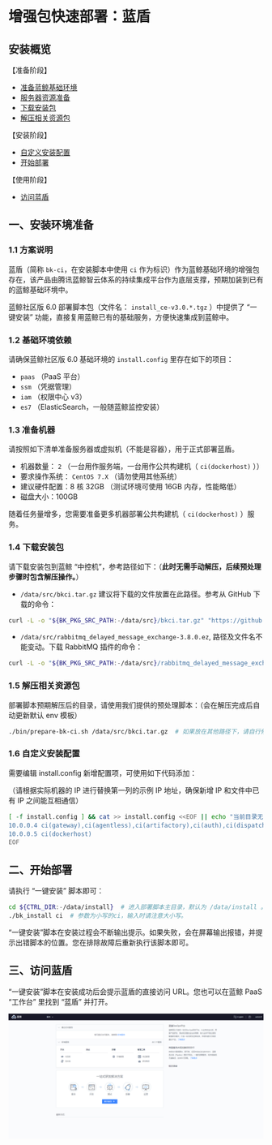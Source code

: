 # 增强包快速部署：蓝盾

## 安装概览

【准备阶段】
- [准备蓝鲸基础环境](./CI-start.md#12)
- [服务器资源准备](./CI-start.md#13)
- [下载安装包](./CI-start.md#14)
- [解压相关资源包](./CI-start.md#15)

【安装阶段】
- [自定义安装配置](./CI-start.md#16)
- [开始部署](./CI-start.md#二、开始部署)

【使用阶段】
- [访问蓝盾](./CI-start.md#三、访问蓝盾)


## 一、安装环境准备

### 1.1 方案说明

蓝盾（简称 `bk-ci`，在安装脚本中使用 `ci` 作为标识）作为蓝鲸基础环境的增强包存在，该产品由腾讯蓝鲸智云体系的持续集成平台作为底层支撑，预期加装到已有的蓝鲸基础环境中。

蓝鲸社区版 6.0 部署脚本包（文件名： `install_ce-v3.0.*.tgz` ）中提供了 “一键安装” 功能，直接复用蓝鲸已有的基础服务，方便快速集成到蓝鲸中。

### 1.2 基础环境依赖
<a id="12"></a>

请确保蓝鲸社区版 6.0 基础环境的 `install.config` 里存在如下的项目：
* `paas` （PaaS 平台）
* `ssm` （凭据管理）
* `iam` （权限中心 v3）
* `es7` （ElasticSearch，一般随蓝鲸监控安装）

### 1.3 准备机器
<a id="13"></a>

请按照如下清单准备服务器或虚拟机（不能是容器），用于正式部署蓝盾。

* 机器数量： `2` （一台用作服务端，一台用作公共构建机（ `ci(dockerhost)` ））
* 要求操作系统： `CentOS 7.X`  （请勿使用其他系统）
* 建议硬件配置：8 核 32GB （测试环境可使用 16GB 内存，性能略低）
* 磁盘大小：100GB

随着任务量增多，您需要准备更多机器部署公共构建机（ `ci(dockerhost)` ）服务。

### 1.4 下载安装包
<a id="14"></a>

请下载安装包到蓝鲸 “中控机”，参考路径如下：（**此时无需手动解压，后续预处理步骤时包含解压操作。**）
* `/data/src/bkci.tar.gz` 建议将下载的文件放置在此路径。参考从 GitHub 下载的命令：

``` bash
curl -L -o "${BK_PKG_SRC_PATH:-/data/src}/bkci.tar.gz" "https://github.com/Tencent/bk-ci/releases/download/v1.2.5/bkci.tar.gz"
```

* `/data/src/rabbitmq_delayed_message_exchange-3.8.0.ez`, 路径及文件名不能变动。下载 RabbitMQ 插件的命令：

``` bash
curl -L -o "${BK_PKG_SRC_PATH:-/data/src}/rabbitmq_delayed_message_exchange-3.8.0.ez" "https://github.com/rabbitmq/rabbitmq-delayed-message-exchange/releases/download/v3.8.0/rabbitmq_delayed_message_exchange-3.8.0.ez"
```

### 1.5 解压相关资源包
<a id="15"></a>

部署脚本预期解压后的目录，请使用我们提供的预处理脚本：（会在解压完成后自动更新默认 env 模板）
``` bash
./bin/prepare-bk-ci.sh /data/src/bkci.tar.gz  # 如果放在其他路径下，请自行修改。
```

### 1.6 自定义安装配置
<a id="16"></a>

需要编辑 install.config 新增配置项，可使用如下代码添加：

（请根据实际机器的 IP 进行替换第一列的示例 IP 地址，确保新增 IP 和文件中已有 IP 之间能互相通信）
``` bash
[ -f install.config ] && cat >> install.config <<EOF || echo "当前目录无 install.config, 请切换到 ${CTRL_DIR:-/data/install} 目录下执行。"
10.0.0.4 ci(gateway),ci(agentless),ci(artifactory),ci(auth),ci(dispatch),ci(environment),ci(image),ci(log),ci(misc),ci(notify),ci(openapi),ci(plugin),ci(process),ci(project),ci(quality),ci(repository),ci(store),ci(ticket),ci(websocket)
10.0.0.5 ci(dockerhost)
EOF
```

## 二、开始部署

请执行 “一键安装” 脚本即可：
``` bash
cd ${CTRL_DIR:-/data/install}  # 进入部署脚本主目录，默认为 /data/install 。
./bk_install ci  # 参数为小写的ci，输入时请注意大小写。
```

“一键安装”脚本在安装过程会不断输出提示。如果失败，会在屏幕输出报错，并提示出错脚本的位置。您在排除故障后重新执行该脚本即可。

## 三、访问蓝盾

“一键安装”脚本在安装成功后会提示蓝盾的直接访问 URL。您也可以在蓝鲸 PaaS “工作台” 里找到 “蓝盾” 并打开。

![CI_home.png](../../assets/CI_home.png)
